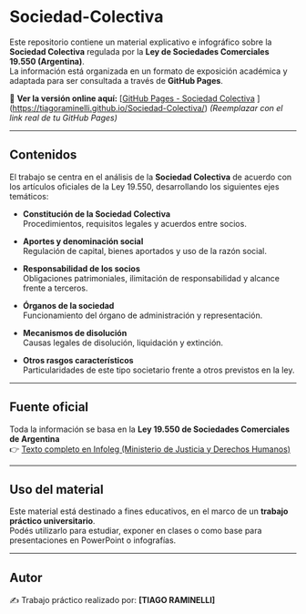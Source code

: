 # Sociedad-Colectiva
Este repositorio contiene un material explicativo e infográfico sobre la **Sociedad Colectiva** regulada por la **Ley de Sociedades Comerciales 19.550 (Argentina)**.  
La información está organizada en un formato de exposición académica y adaptada para ser consultada a través de **GitHub Pages**.

🔗 **Ver la versión online aquí:** [[GitHub Pages - Sociedad Colectiva](https://usuario.github.io/repositorio/) ](https://tiagoraminelli.github.io/Sociedad-Colectiva/) 
*(Reemplazar con el link real de tu GitHub Pages)*

---

## Contenidos

El trabajo se centra en el análisis de la **Sociedad Colectiva** de acuerdo con los artículos oficiales de la Ley 19.550, desarrollando los siguientes ejes temáticos:

- **Constitución de la Sociedad Colectiva**  
  Procedimientos, requisitos legales y acuerdos entre socios.  

- **Aportes y denominación social**  
  Regulación de capital, bienes aportados y uso de la razón social.  

- **Responsabilidad de los socios**  
  Obligaciones patrimoniales, ilimitación de responsabilidad y alcance frente a terceros.  

- **Órganos de la sociedad**  
  Funcionamiento del órgano de administración y representación.  

- **Mecanismos de disolución**  
  Causas legales de disolución, liquidación y extinción.  

- **Otros rasgos característicos**  
  Particularidades de este tipo societario frente a otros previstos en la ley.  

---

## Fuente oficial

Toda la información se basa en la **Ley 19.550 de Sociedades Comerciales de Argentina**  
👉 [Texto completo en Infoleg (Ministerio de Justicia y Derechos Humanos)](https://www.argentina.gob.ar/normativa/nacional/ley-19550-1620/texto)

---

## Uso del material

Este material está destinado a fines educativos, en el marco de un **trabajo práctico universitario**.  
Podés utilizarlo para estudiar, exponer en clases o como base para presentaciones en PowerPoint o infografías.

---

## Autor

✍️ Trabajo práctico realizado por: **[TIAGO RAMINELLI]**  
